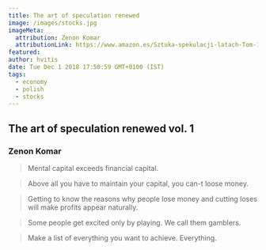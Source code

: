 ```yaml
---
title: The art of speculation renewed
image: /images/stocks.jpg
imageMeta:
  attribution: Zenon Komar
  attributionLink: https://www.amazon.es/Sztuka-spekulacji-latach-Tom-1-2/dp/8363000086/ref=sr_1_fkmrnull_2?__mk_es_ES=%C3%85M%C3%85%C5%BD%C3%95%C3%91&keywords=zenon+komar&qid=1554415335&s=gateway&sr=8-2-fkmrnull
featured:
author: hvitis
date: Tue Dec 1 2018 17:50:59 GMT+0100 (IST)
tags:
  - economy
  - polish
  - stocks
---
```


## The art of speculation renewed vol. 1

### Zenon Komar

> Mental capital exceeds financial capital.

> Above all you have to maintain your capital, you can-t loose money.

> Getting to know the reasons why people lose money and cutting loses will make profits appear naturally.

> Some people get excited only by playing. We call them gamblers.

> Make a list of everything you want to achieve. Everything.
